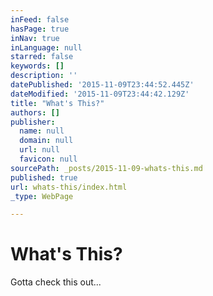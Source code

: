 ```yaml
---
inFeed: false
hasPage: true
inNav: true
inLanguage: null
starred: false
keywords: []
description: ''
datePublished: '2015-11-09T23:44:52.445Z'
dateModified: '2015-11-09T23:44:42.129Z'
title: "What's This?"
authors: []
publisher:
  name: null
  domain: null
  url: null
  favicon: null
sourcePath: _posts/2015-11-09-whats-this.md
published: true
url: whats-this/index.html
_type: WebPage

---
```

# What's This?

Gotta check this out...